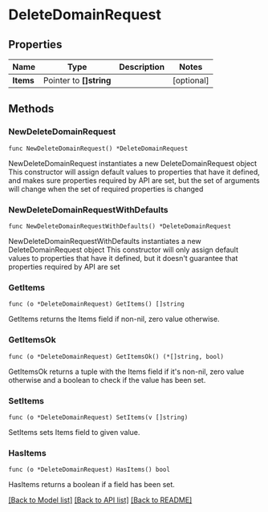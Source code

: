 # DeleteDomainRequest

## Properties

Name | Type | Description | Notes
------------ | ------------- | ------------- | -------------
**Items** | Pointer to **[]string** |  | [optional] 

## Methods

### NewDeleteDomainRequest

`func NewDeleteDomainRequest() *DeleteDomainRequest`

NewDeleteDomainRequest instantiates a new DeleteDomainRequest object
This constructor will assign default values to properties that have it defined,
and makes sure properties required by API are set, but the set of arguments
will change when the set of required properties is changed

### NewDeleteDomainRequestWithDefaults

`func NewDeleteDomainRequestWithDefaults() *DeleteDomainRequest`

NewDeleteDomainRequestWithDefaults instantiates a new DeleteDomainRequest object
This constructor will only assign default values to properties that have it defined,
but it doesn't guarantee that properties required by API are set

### GetItems

`func (o *DeleteDomainRequest) GetItems() []string`

GetItems returns the Items field if non-nil, zero value otherwise.

### GetItemsOk

`func (o *DeleteDomainRequest) GetItemsOk() (*[]string, bool)`

GetItemsOk returns a tuple with the Items field if it's non-nil, zero value otherwise
and a boolean to check if the value has been set.

### SetItems

`func (o *DeleteDomainRequest) SetItems(v []string)`

SetItems sets Items field to given value.

### HasItems

`func (o *DeleteDomainRequest) HasItems() bool`

HasItems returns a boolean if a field has been set.


[[Back to Model list]](../README.md#documentation-for-models) [[Back to API list]](../README.md#documentation-for-api-endpoints) [[Back to README]](../README.md)


